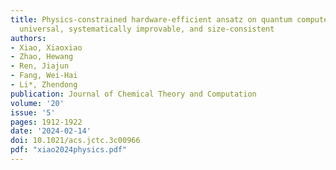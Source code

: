 ```yaml
---
title: Physics-constrained hardware-efficient ansatz on quantum computers that is
  universal, systematically improvable, and size-consistent
authors:
- Xiao, Xiaoxiao
- Zhao, Hewang
- Ren, Jiajun
- Fang, Wei-Hai
- Li*, Zhendong
publication: Journal of Chemical Theory and Computation
volume: '20'
issue: '5'
pages: 1912-1922
date: '2024-02-14'
doi: 10.1021/acs.jctc.3c00966
pdf: "xiao2024physics.pdf"
---
```

